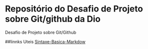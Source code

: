 # Repositório do Desafio de Projeto sobre Git/github da Dio
Desafio de Projeto sobre Git/Github

##linnks Uteis
[Sintaxe-Basica-Markdow](https://www.markdownguide.org/)
